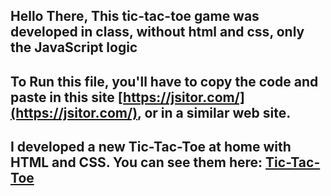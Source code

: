 ## Hello There, This tic-tac-toe game was developed in class, without html and css, only the JavaScript logic
## To Run this file, you'll have to copy the code and paste in this site [https://jsitor.com/](https://jsitor.com/), or in a similar web site.
## I developed a new Tic-Tac-Toe at home with HTML and CSS. You can see them here: [Tic-Tac-Toe](https://github.com/AlexsanderMarchi/JavaScript/tree/main/JogoDaVelha-HTML-CSS) 
